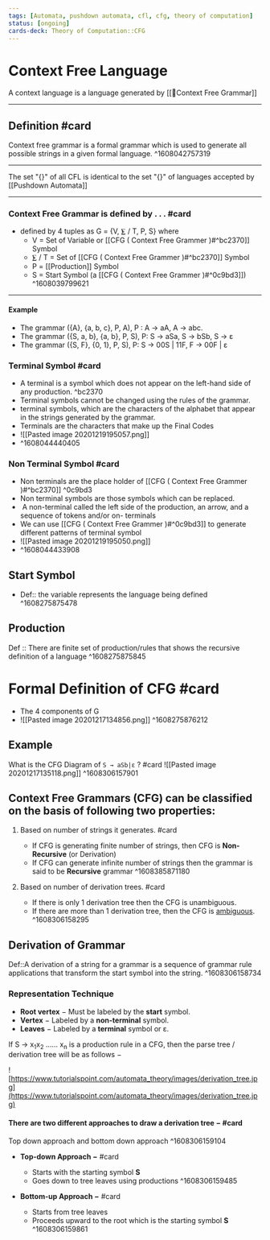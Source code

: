 ```yaml
---
tags: [Automata, pushdown automata, cfl, cfg, theory of computation]
status: [ongoing] 
cards-deck: Theory of Computation::CFG
---
```

# Context Free Language
 A context language is a language generated by [[🔑Context Free Grammar]]
 
 ---
## Definition #card
Context free grammar is a formal grammar which is used to generate all possible strings in a given formal language.
^1608042757319

---
The set "{}" of all CFL is identical to the set  "{}" of languages accepted by [[Pushdown Automata]]

---
 ### **Context Free Grammar** is defined by . . . #card
- defined by 4 tuples as G = {V, ⨊ / T, P, S} where
	- V = Set of  Variable or [[CFG ( Context Free Grammer )#^bc2370]] Symbol
	- ⨊ / T  = Set of [[CFG ( Context Free Grammer )#^bc2370]] Symbol
	- P = [[Production]] Symbol 
	- S = Start Symbol (a [[CFG ( Context Free Grammer )#^0c9bd3]])
^1608039799621

---
#### Example
*   The grammar ({A}, {a, b, c}, P, A), P : A → aA, A → abc.
*   The grammar ({S, a, b}, {a, b}, P, S), P: S → aSa, S → bSb, S → ε
*   The grammar ({S, F}, {0, 1}, P, S), P: S → 00S | 11F, F → 00F | ε


### Terminal Symbol #card
- A terminal is a symbol which does not appear on the left-hand side of any production. ^bc2370
- Terminal symbols cannot be changed using the rules of the grammar.
- terminal symbols, which are the characters of the alphabet that appear in the strings generated by the grammar.
- Terminals are the characters that make up the Final Codes
- ![[Pasted image 20201219195057.png]]
- ^1608044440405

### Non Terminal Symbol #card
- Non terminals are the place holder of [[CFG ( Context Free Grammer )#^bc2370]]  ^0c9bd3
- Non terminal symbols are those symbols which can be replaced.
-  A non-terminal called the left side of the production, an arrow, and a sequence of tokens and/or on- terminals
-  We can use [[CFG ( Context Free Grammer )#^0c9bd3]] to generate different patterns of terminal symbol
-  ![[Pasted image 20201219195050.png]]
- ^1608044433908

## Start Symbol  
- Def:: the variable represents the language being defined
^1608275875478

## Production
Def :: There are finite set of production/rules that shows the recursive definition of a language
^1608275875845

# Formal Definition of CFG #card 
- The 4 components of G
- ![[Pasted image 20201217134856.png]]
^1608275876212

## Example 
What is the CFG Diagram of `S → aSb|ε` ? #card 
![[Pasted image 20201217135118.png]]
^1608306157901

## **Context Free Grammars** (CFG) can be classified on the basis of following two properties:

1) Based on number of strings it generates. #card 
	- If CFG is generating finite number of strings, then CFG is **Non-Recursive** (or Derivation)
	- If CFG can generate infinite number of strings then the grammar is said to be **Recursive** grammar
^1608385871180

2) Based on number of derivation trees. #card
	- If there is only 1 derivation tree then the CFG is unambiguous.
	- If there are more than 1 derivation tree, then the CFG is [ambiguous](https://www.geeksforgeeks.org/ambiguous-grammar/).
^1608306158295

## Derivation of Grammar
Def::A derivation of a string for a grammar is a sequence of grammar rule applications that transform the start symbol into the string.
^1608306158734

<!--ignore-->
### Representation Technique
- **Root vertex** − Must be labeled by the **start** symbol.
- **Vertex** − Labeled by a **non-terminal** symbol.    
- **Leaves** − Labeled by a **terminal** symbol or ε.
    

If S → x<sub>1</sub>x<sub>2</sub> …… x<sub>n</sub> is a production rule in a CFG, then the parse tree / derivation tree will be as follows −

![https://www.tutorialspoint.com/automata_theory/images/derivation_tree.jpg](https://www.tutorialspoint.com/automata_theory/images/derivation_tree.jpg)

#### There are two different approaches to draw a derivation tree − #card
Top down approach and bottom down approach 
^1608306159104

- **Top-down Approach −** #card
	- Starts with the starting symbol **S**
	- Goes down to tree leaves using productions
^1608306159485

- **Bottom-up Approach −** #card
	- Starts from tree leaves
	- Proceeds upward to the root which is the starting symbol **S**
^1608306159861

